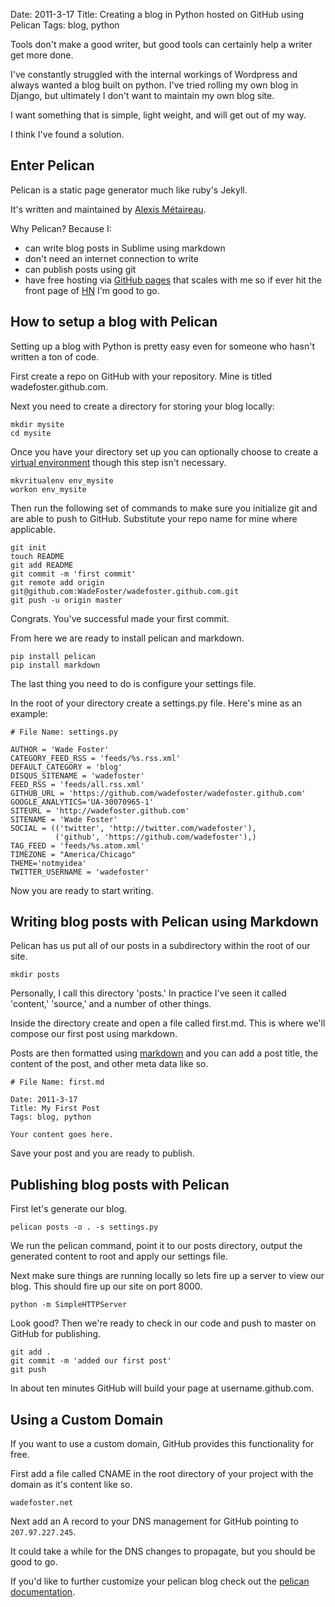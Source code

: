 Date: 2011-3-17
Title: Creating a blog in Python hosted on GitHub using Pelican
Tags: blog, python

Tools don't make a good writer, but good tools can certainly help a writer get more done.

I've constantly struggled with the internal workings of Wordpress and always wanted a blog built on python. I've tried rolling my own blog in Django, but ultimately I don't want to maintain my own blog site.

I want something that is simple, light weight, and will get out of my way.

I think I've found a solution.

## Enter Pelican

Pelican is a static page generator much like ruby's Jekyll. 

It's written and maintained by [Alexis Métaireau][am]. 

Why Pelican? Because I:

* can write blog posts in Sublime using markdown
* don't need an internet connection to write
* can publish posts using git
* have free hosting via [GitHub pages][ghp] that scales with me so if ever hit the front page of [HN][hn] I'm good to go. 

## How to setup a blog with Pelican

Setting up a blog with Python is pretty easy even for someone who hasn't written a ton of code.

First create a repo on GitHub with your repository. Mine is titled wadefoster.github.com.

Next you need to create a directory for storing your blog locally:

	mkdir mysite
	cd mysite

Once you have your directory set up you can optionally choose to create a [virtual environment][ve] though this step isn't necessary.

	mkvritualenv env_mysite
	workon env_mysite

Then run the following set of commands to make sure you initialize git and are able to push to GitHub. Substitute your repo name for mine where applicable. 

	git init
	touch README
	git add README
	git commit -m 'first commit'
	git remote add origin git@github.com:WadeFoster/wadefoster.github.com.git
	git push -u origin master

Congrats. You've successful made your first commit. 

From here we are ready to install pelican and markdown.

	pip install pelican
	pip install markdown

The last thing you need to do is configure your settings file. 

In the root of your directory create a settings.py file. Here's mine as an example:
	
	# File Name: settings.py

	AUTHOR = 'Wade Foster'
	CATEGORY_FEED_RSS = 'feeds/%s.rss.xml'
	DEFAULT_CATEGORY = 'blog'
	DISQUS_SITENAME = 'wadefoster'
	FEED_RSS = 'feeds/all.rss.xml'
	GITHUB_URL = 'https://github.com/wadefoster/wadefoster.github.com'
	GOOGLE_ANALYTICS='UA-30070965-1'
	SITEURL = 'http://wadefoster.github.com'
	SITENAME = 'Wade Foster'
	SOCIAL = (('twitter', 'http://twitter.com/wadefoster'),
	          ('github', 'https://github.com/wadefoster'),)
	TAG_FEED = 'feeds/%s.atom.xml'
	TIMEZONE = "America/Chicago"
	THEME='notmyidea'
	TWITTER_USERNAME = 'wadefoster'

Now you are ready to start writing.

## Writing blog posts with Pelican using Markdown

Pelican has us put all of our posts in a subdirectory within the root of our site.

	mkdir posts

Personally, I call this directory 'posts.' In practice I've seen it called 'content,' 'source,' and a number of other things.

Inside the directory create and open a file called first.md. This is where we'll compose our first post using markdown.

Posts are then formatted using [markdown][md] and you can add a post title, the content of the post, and other meta data like so.

	# File Name: first.md

	Date: 2011-3-17
	Title: My First Post
	Tags: blog, python

	Your content goes here. 

Save your post and you are ready to publish. 

## Publishing blog posts with Pelican

First let's generate our blog.

	pelican posts -o . -s settings.py

We run the pelican command, point it to our posts directory, output the generated content to root and apply our settings file.

Next make sure things are running locally so lets fire up a server to view our blog. This should fire up our site on port 8000. 

	python -m SimpleHTTPServer

Look good? Then we're ready to check in our code and push to master on GitHub for publishing. 

	git add .
	git commit -m 'added our first post'
	git push

In about ten minutes GitHub will build your page at username.github.com. 

## Using a Custom Domain

If you want to use a custom domain, GitHub provides this functionality for free. 

First add a file called CNAME in the root directory of your project with the domain as it's content like so.

	wadefoster.net

Next add an A record to your DNS management for GitHub pointing to `207.97.227.245`.

It could take a while for the DNS changes to propagate, but you should be good to go. 

If you'd like to further customize your pelican blog check out the [pelican documentation][pd].

[am]: https://twitter.com/#!/ametaireau
[hn]: http://news.ycombinator.com/
[ghp]: http://pages.github.com/
[ve]: http://www.doughellmann.com/docs/virtualenvwrapper/#
[md]: http://daringfireball.net/projects/markdown/syntax
[pd]: http://pelican.notmyidea.org/en/2.8/index.html
